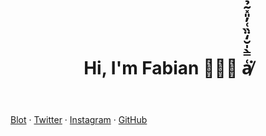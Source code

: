 <!DOCTYPE html>
<html lang="en">
<head>
    <meta charset="UTF-8">
    <meta name="viewport" content="width=device-width, initial-scale=1.0">
    <title>afk napping</title>
    <link rel="stylesheet" href="https://fonts.xz.style/serve/inter.css">
<link rel="stylesheet" href="https://cdn.jsdelivr.net/npm/@exampledev/new.css@1.1.2/new.min.css">
</head>
<body>

<header>

#  Hi, I'm Fabian 🧨🔥💥 a̸͑̿̀̍̆̒̈̏͑̓̎̽͂̉̓̂̃̇̀̿̽̃̋̍́̅̏̅́̅̈͐̾̑̉̓̈͘͝

<nav>

<!-- [one](2.html) / [two](2.html) / [three](2.html) -->

</nav>

</header>

[Blot](https://afknapping.blot.im/) · [Twitter](https://twitter.com/afknapping) · [Instagram](https://www.instagram.com/afknapping/) · [GitHub](https://github.com/afknapping)



<script src="https://cdnjs.cloudflare.com/ajax/libs/p5.js/1.0.0/p5.js"></script>

<script>

var w = window.innerWidth;
var h = window.innerHeight;

function setup() {
//   createCanvas(710, 400, WEBGL);
//   createCanvas(windowWidth/2, windowHeight/2, WEBGL);
  canvas=createCanvas(w, h, WEBGL);


}

function draw() {
  background(190);

  noFill();
  stroke(255);
  push();
  translate(w/3, height * 0.35, h/3*-1);
  rotateY(millis() / 10000)
  rotateX(millis() / 16000)
  sphere(300);
  pop();
  console.log("drawed");

}

// function windowResized() {
//   resizeCanvas(windowWidth/2, windowHeight/2);
// }

window.onresize = function() {
  // assigns new values for width and height variables
  w = window.innerWidth;
  h = window.innerHeight;  
  canvas.size(w,h);
}
</script>



</body>
</html>

<style>

#defaultCanvas0 {
    position: absolute;
    z-index: -1;
    top: 0;
    left: 0;
    width: 100%;
    height: 100%;
}

</style>